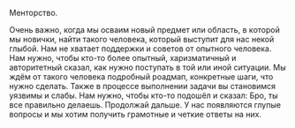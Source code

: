 Менторство.

Очень важно, когда мы осваим новый предмет или область, в которой мы новички, найти такого человека, который выступит для нас некой глыбой. Нам не хватает поддержки и советов от опытного человека. Нам нужно, чтобы кто-то более опытный, харизматичный и авторитетный сказал, как нужно поступать в той или иной ситуации. Мы ждём от такого человека подробный роадмап, конкретные шаги, что нужно сделать. Также в процессе выполнении задачи вы становимся уязвимы и слабы. Нам нужно, чтобы кто-то подошёл и сказал: Бро, ты все правильно делаешь. Продолжай дальше. У нас появляются глупые вопросы и мы хотим получить грамотные и четкие ответы на них.
